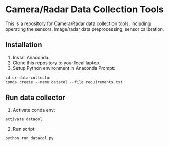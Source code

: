 # Camera/Radar Data Collection Tools
This is a repository for Camera/Radar data collection tools, including operating the sensors, image/radar data preprocessing, sensor calibration.

## Installation
1. Install Anaconda.
2. Clone this repository to your local laptop.
3. Setup Python environment in Anaconda Prompt:
```
cd cr-data-collector
conda create --name datacol --file requirements.txt
```

## Run data collector
1. Activate conda env:
```
activate datacol
```
2. Run script:
```
python run_datacol.py
```

